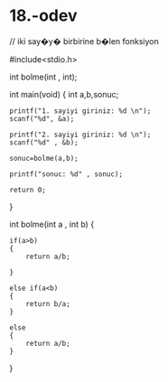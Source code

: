 # 18.-odev

// iki say�y� birbirine b�len fonksiyon

#include<stdio.h>

int bolme(int , int);

int main(void)
{
	int a,b,sonuc;
	
	printf("1. sayiyi giriniz: %d \n");
	scanf("%d", &a);
	
	printf("2. sayiyi giriniz: %d \n");
	scanf("%d" , &b);
	
	sonuc=bolme(a,b);
	
	printf("sonuc: %d" , sonuc);
	
	return 0;
}

int bolme(int a , int b)
{

	
	if(a>b)
	{
		return a/b;
		
	}
	
	else if(a<b)
	{
		return b/a;
	}
	
	else
	{
		return a/b;
	}
	
}
